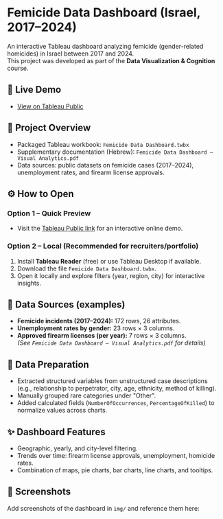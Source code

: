 # Femicide Data Dashboard (Israel, 2017–2024)

An interactive Tableau dashboard analyzing femicide (gender-related homicides) in Israel between 2017 and 2024.  
This project was developed as part of the **Data Visualization & Cognition** course.

## 🔗 Live Demo
- [View on Tableau Public](https://public.tableau.com/views/Team44Project/Dashboard1?:language=en-US&publish=yes&:sid=&:redirect=auth&:display_count=n&:origin=viz_share_link)

## 🧭 Project Overview
- Packaged Tableau workbook: `Femicide Data Dashboard.twbx`
- Supplementary documentation (Hebrew): `Femicide Data Dashboard – Visual Analytics.pdf`
- Data sources: public datasets on femicide cases (2017–2024), unemployment rates, and firearm license approvals.

## ⚙️ How to Open
### Option 1 – Quick Preview
- Visit the [Tableau Public link](https://public.tableau.com/views/Team44Project/Dashboard1?:language=en-US&publish=yes&:sid=&:redirect=auth&:display_count=n&:origin=viz_share_link) for an interactive online demo.

### Option 2 – Local (Recommended for recruiters/portfolio)
1. Install **Tableau Reader** (free) or use Tableau Desktop if available.
2. Download the file `Femicide Data Dashboard.twbx`.
3. Open it locally and explore filters (year, region, city) for interactive insights.

## 🧾 Data Sources (examples)
- **Femicide incidents (2017–2024):** 172 rows, 26 attributes.  
- **Unemployment rates by gender:** 23 rows × 3 columns.  
- **Approved firearm licenses (per year):** 7 rows × 3 columns.  
*(See `Femicide Data Dashboard – Visual Analytics.pdf` for details)*

## 🧪 Data Preparation
- Extracted structured variables from unstructured case descriptions (e.g., relationship to perpetrator, city, age, ethnicity, method of killing).
- Manually grouped rare categories under "Other".
- Added calculated fields (`NumberOfOccurrences`, `PercentageOfKilled`) to normalize values across charts.

## ✨ Dashboard Features
- Geographic, yearly, and city-level filtering.
- Trends over time: firearm license approvals, unemployment, homicide rates.
- Combination of maps, pie charts, bar charts, line charts, and tooltips.

## 📸 Screenshots
Add screenshots of the dashboard in `img/` and reference them here:
